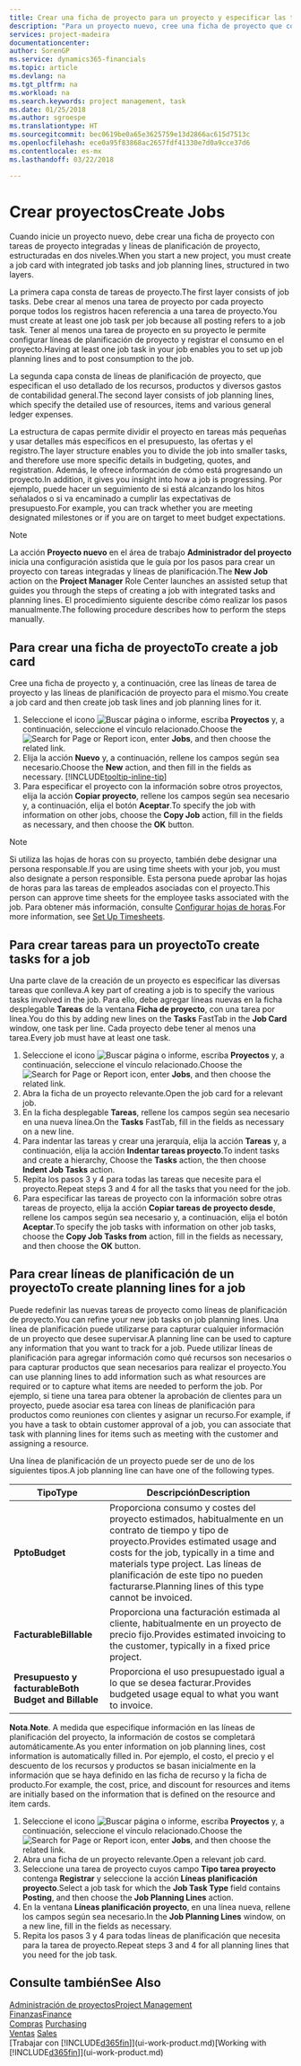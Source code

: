 ```yaml
---
title: Crear una ficha de proyecto para un proyecto y especificar las tareas | Documentos de Microsoft
description: "Para un proyecto nuevo, cree una ficha de proyecto que contenga tareas y líneas de planificación, como ayuda para administrar el progreso y los presupuestos."
services: project-madeira
documentationcenter: 
author: SorenGP
ms.service: dynamics365-financials
ms.topic: article
ms.devlang: na
ms.tgt_pltfrm: na
ms.workload: na
ms.search.keywords: project management, task
ms.date: 01/25/2018
ms.author: sgroespe
ms.translationtype: HT
ms.sourcegitcommit: bec0619be0a65e3625759e13d2866ac615d7513c
ms.openlocfilehash: ece0a95f83868ac2657fdf41330e7d0a9cce37d6
ms.contentlocale: es-mx
ms.lasthandoff: 03/22/2018

---
```

# <a name="create-jobs"></a><span data-ttu-id="e013d-103">Crear proyectos</span><span class="sxs-lookup"><span data-stu-id="e013d-103">Create Jobs</span></span>
<span data-ttu-id="e013d-104">Cuando inicie un proyecto nuevo, debe crear una ficha de proyecto con tareas de proyecto integradas y líneas de planificación de proyecto, estructuradas en dos niveles.</span><span class="sxs-lookup"><span data-stu-id="e013d-104">When you start a new project, you must create a job card with integrated job tasks and job planning lines, structured in two layers.</span></span>  

<span data-ttu-id="e013d-105">La primera capa consta de tareas de proyecto.</span><span class="sxs-lookup"><span data-stu-id="e013d-105">The first layer consists of job tasks.</span></span> <span data-ttu-id="e013d-106">Debe crear al menos una tarea de proyecto por cada proyecto porque todos los registros hacen referencia a una tarea de proyecto.</span><span class="sxs-lookup"><span data-stu-id="e013d-106">You must create at least one job task per job because all posting refers to a job task.</span></span> <span data-ttu-id="e013d-107">Tener al menos una tarea de proyecto en su proyecto le permite configurar líneas de planificación de proyecto y registrar el consumo en el proyecto.</span><span class="sxs-lookup"><span data-stu-id="e013d-107">Having at least one job task in your job enables you to set up job planning lines and to post consumption to the job.</span></span>

<span data-ttu-id="e013d-108">La segunda capa consta de líneas de planificación de proyecto, que especifican el uso detallado de los recursos, productos y diversos gastos de contabilidad general.</span><span class="sxs-lookup"><span data-stu-id="e013d-108">The second layer consists of job planning lines, which specify the detailed use of resources, items and various general ledger expenses.</span></span>

<span data-ttu-id="e013d-109">La estructura de capas permite dividir el proyecto en tareas más pequeñas y usar detalles más específicos en el presupuesto, las ofertas y el registro.</span><span class="sxs-lookup"><span data-stu-id="e013d-109">The layer structure enables you to divide the job into smaller tasks, and therefore use more specific details in budgeting, quotes, and registration.</span></span> <span data-ttu-id="e013d-110">Además, le ofrece información de cómo está progresando un proyecto.</span><span class="sxs-lookup"><span data-stu-id="e013d-110">In addition, it gives you insight into how a job is progressing.</span></span> <span data-ttu-id="e013d-111">Por ejemplo, puede hacer un seguimiento de si está alcanzando los hitos señalados o si va encaminado a cumplir las expectativas de presupuesto.</span><span class="sxs-lookup"><span data-stu-id="e013d-111">For example, you can track whether you are meeting designated milestones or if you are on target to meet budget expectations.</span></span>

> [!NOTE]  
>   <span data-ttu-id="e013d-112">La acción **Proyecto nuevo** en el área de trabajo **Administrador del proyecto** inicia una configuración asistida que le guía por los pasos para crear un proyecto con tareas integradas y líneas de planificación.</span><span class="sxs-lookup"><span data-stu-id="e013d-112">The **New Job** action on the **Project Manager** Role Center launches an assisted setup that guides you through the steps of creating a job with integrated tasks and planning lines.</span></span> <span data-ttu-id="e013d-113">El procedimiento siguiente describe cómo realizar los pasos manualmente.</span><span class="sxs-lookup"><span data-stu-id="e013d-113">The following procedure describes how to perform the steps manually.</span></span>

## <a name="to-create-a-job-card"></a><span data-ttu-id="e013d-114">Para crear una ficha de proyecto</span><span class="sxs-lookup"><span data-stu-id="e013d-114">To create a job card</span></span>
<span data-ttu-id="e013d-115">Cree una ficha de proyecto y, a continuación, cree las líneas de tarea de proyecto y las líneas de planificación de proyecto para el mismo.</span><span class="sxs-lookup"><span data-stu-id="e013d-115">You create a job card and then create job task lines and job planning lines for it.</span></span>

1. <span data-ttu-id="e013d-116">Seleccione el icono ![Buscar página o informe](media/ui-search/search_small.png "icono Buscar página o informe"), escriba **Proyectos** y, a continuación, seleccione el vínculo relacionado.</span><span class="sxs-lookup"><span data-stu-id="e013d-116">Choose the ![Search for Page or Report](media/ui-search/search_small.png "Search for Page or Report icon") icon, enter **Jobs**, and then choose the related link.</span></span>  
2. <span data-ttu-id="e013d-117">Elija la acción **Nuevo** y, a continuación, rellene los campos según sea necesario.</span><span class="sxs-lookup"><span data-stu-id="e013d-117">Choose the **New** action, and then fill in the fields as necessary.</span></span> [!INCLUDE[tooltip-inline-tip](includes/tooltip-inline-tip_md.md)]
3. <span data-ttu-id="e013d-118">Para especificar el proyecto con la información sobre otros proyectos, elija la acción **Copiar proyecto**, rellene los campos según sea necesario y, a continuación, elija el botón **Aceptar**.</span><span class="sxs-lookup"><span data-stu-id="e013d-118">To specify the job with information on other jobs, choose the **Copy Job** action, fill in the fields as necessary, and then choose the **OK** button.</span></span>

> [!NOTE]  
>   <span data-ttu-id="e013d-119">Si utiliza las hojas de horas con su proyecto, también debe designar una persona responsable.</span><span class="sxs-lookup"><span data-stu-id="e013d-119">If you are using time sheets with your job, you must also designate a person responsible.</span></span> <span data-ttu-id="e013d-120">Esta persona puede aprobar las hojas de horas para las tareas de empleados asociadas con el proyecto.</span><span class="sxs-lookup"><span data-stu-id="e013d-120">This person can approve time sheets for the employee tasks associated with the job.</span></span> <span data-ttu-id="e013d-121">Para obtener más información, consulte [Configurar hojas de horas](projects-how-setup-time-sheets.md).</span><span class="sxs-lookup"><span data-stu-id="e013d-121">For more information, see [Set Up Timesheets](projects-how-setup-time-sheets.md).</span></span>

## <a name="to-create-tasks-for-a-job"></a><span data-ttu-id="e013d-122">Para crear tareas para un proyecto</span><span class="sxs-lookup"><span data-stu-id="e013d-122">To create tasks for a job</span></span>
<span data-ttu-id="e013d-123">Una parte clave de la creación de un proyecto es especificar las diversas tareas que conlleva.</span><span class="sxs-lookup"><span data-stu-id="e013d-123">A key part of creating a job is to specify the various tasks involved in the job.</span></span> <span data-ttu-id="e013d-124">Para ello, debe agregar líneas nuevas en la ficha desplegable **Tareas** de la ventana **Ficha de proyecto**, con una tarea por línea.</span><span class="sxs-lookup"><span data-stu-id="e013d-124">You do this by adding new lines on the **Tasks** FastTab in the **Job Card** window, one task per line.</span></span> <span data-ttu-id="e013d-125">Cada proyecto debe tener al menos una tarea.</span><span class="sxs-lookup"><span data-stu-id="e013d-125">Every job must have at least one task.</span></span>

1. <span data-ttu-id="e013d-126">Seleccione el icono ![Buscar página o informe](media/ui-search/search_small.png "icono Buscar página o informe"), escriba **Proyectos** y, a continuación, seleccione el vínculo relacionado.</span><span class="sxs-lookup"><span data-stu-id="e013d-126">Choose the ![Search for Page or Report](media/ui-search/search_small.png "Search for Page or Report icon") icon, enter **Jobs**, and then choose the related link.</span></span>
2. <span data-ttu-id="e013d-127">Abra la ficha de un proyecto relevante.</span><span class="sxs-lookup"><span data-stu-id="e013d-127">Open the job card for a relevant job.</span></span>
3. <span data-ttu-id="e013d-128">En la ficha desplegable **Tareas**, rellene los campos según sea necesario en una nueva línea.</span><span class="sxs-lookup"><span data-stu-id="e013d-128">On the **Tasks** FastTab, fill in the fields as necessary on a new line.</span></span>
4. <span data-ttu-id="e013d-129">Para indentar las tareas y crear una jerarquía, elija la acción **Tareas** y, a continuación, elija la acción **Indentar tareas proyecto**.</span><span class="sxs-lookup"><span data-stu-id="e013d-129">To indent tasks and create a hierarchy, Choose the **Tasks** action, the then choose **Indent Job Tasks** action.</span></span>
5. <span data-ttu-id="e013d-130">Repita los pasos 3 y 4 para todas las tareas que necesite para el proyecto.</span><span class="sxs-lookup"><span data-stu-id="e013d-130">Repeat steps 3 and 4 for all the tasks that you need for the job.</span></span>
6. <span data-ttu-id="e013d-131">Para especificar las tareas de proyecto con la información sobre otras tareas de proyecto, elija la acción **Copiar tareas de proyecto desde**, rellene los campos según sea necesario y, a continuación, elija el botón **Aceptar**.</span><span class="sxs-lookup"><span data-stu-id="e013d-131">To specify the job tasks with information on other job tasks, choose the **Copy Job Tasks from** action, fill in the fields as necessary, and then choose the **OK** button.</span></span>

## <a name="to-create-planning-lines-for-a-job"></a><span data-ttu-id="e013d-132">Para crear líneas de planificación de un proyecto</span><span class="sxs-lookup"><span data-stu-id="e013d-132">To create planning lines for a job</span></span>
<span data-ttu-id="e013d-133">Puede redefinir las nuevas tareas de proyecto como líneas de planificación de proyecto.</span><span class="sxs-lookup"><span data-stu-id="e013d-133">You can refine your new job tasks on job planning lines.</span></span> <span data-ttu-id="e013d-134">Una línea de planificación puede utilizarse para capturar cualquier información de un proyecto que desee supervisar.</span><span class="sxs-lookup"><span data-stu-id="e013d-134">A planning line can be used to capture any information that you want to track for a job.</span></span> <span data-ttu-id="e013d-135">Puede utilizar líneas de planificación para agregar información como qué recursos son necesarios o para capturar productos que sean necesarios para realizar el proyecto.</span><span class="sxs-lookup"><span data-stu-id="e013d-135">You can use planning lines to add information such as what resources are required or to capture what items are needed to perform the job.</span></span> <span data-ttu-id="e013d-136">Por ejemplo, si tiene una tarea para obtener la aprobación de clientes para un proyecto, puede asociar esa tarea con líneas de planificación para productos como reuniones con clientes y asignar un recurso.</span><span class="sxs-lookup"><span data-stu-id="e013d-136">For example, if you have a task to obtain customer approval of a job, you can associate that task with planning lines for items such as meeting with the customer and assigning a resource.</span></span>  

<span data-ttu-id="e013d-137">Una línea de planificación de un proyecto puede ser de uno de los siguientes tipos.</span><span class="sxs-lookup"><span data-stu-id="e013d-137">A job planning line can have one of the following types.</span></span>  

| <span data-ttu-id="e013d-138">Tipo</span><span class="sxs-lookup"><span data-stu-id="e013d-138">Type</span></span> | <span data-ttu-id="e013d-139">Descripción</span><span class="sxs-lookup"><span data-stu-id="e013d-139">Description</span></span> |
| --- | --- |
| <span data-ttu-id="e013d-140">**Ppto**</span><span class="sxs-lookup"><span data-stu-id="e013d-140">**Budget**</span></span> |<span data-ttu-id="e013d-141">Proporciona consumo y costes del proyecto estimados, habitualmente en un contrato de tiempo y tipo de proyecto.</span><span class="sxs-lookup"><span data-stu-id="e013d-141">Provides estimated usage and costs for the job, typically in a time and materials type project.</span></span> <span data-ttu-id="e013d-142">Las líneas de planificación de este tipo no pueden facturarse.</span><span class="sxs-lookup"><span data-stu-id="e013d-142">Planning lines of this type cannot be invoiced.</span></span> |
| <span data-ttu-id="e013d-143">**Facturable**</span><span class="sxs-lookup"><span data-stu-id="e013d-143">**Billable**</span></span> |<span data-ttu-id="e013d-144">Proporciona una facturación estimada al cliente, habitualmente en un proyecto de precio fijo.</span><span class="sxs-lookup"><span data-stu-id="e013d-144">Provides estimated invoicing to the customer, typically in a fixed price project.</span></span> |
| <span data-ttu-id="e013d-145">**Presupuesto y facturable**</span><span class="sxs-lookup"><span data-stu-id="e013d-145">**Both Budget and Billable**</span></span> |<span data-ttu-id="e013d-146">Proporciona el uso presupuestado igual a lo que se desea facturar.</span><span class="sxs-lookup"><span data-stu-id="e013d-146">Provides budgeted usage equal to what you want to invoice.</span></span> |

<span data-ttu-id="e013d-147">**Nota**.</span><span class="sxs-lookup"><span data-stu-id="e013d-147">**Note**.</span></span> <span data-ttu-id="e013d-148">A medida que especifique información en las líneas de planificación del proyecto, la información de costos se completará automáticamente.</span><span class="sxs-lookup"><span data-stu-id="e013d-148">As you enter information on job planning lines, cost information is automatically filled in.</span></span> <span data-ttu-id="e013d-149">Por ejemplo, el costo, el precio y el descuento de los recursos y productos se basan inicialmente en la información que se haya definido en las ficha de recurso y la ficha de producto.</span><span class="sxs-lookup"><span data-stu-id="e013d-149">For example, the cost, price, and discount for resources and items are initially based on the information that is defined on the resource and item cards.</span></span>

1. <span data-ttu-id="e013d-150">Seleccione el icono ![Buscar página o informe](media/ui-search/search_small.png "icono Buscar página o informe"), escriba **Proyectos** y, a continuación, seleccione el vínculo relacionado.</span><span class="sxs-lookup"><span data-stu-id="e013d-150">Choose the ![Search for Page or Report](media/ui-search/search_small.png "Search for Page or Report icon") icon, enter **Jobs**, and then choose the related link.</span></span>
2. <span data-ttu-id="e013d-151">Abra una ficha de un proyecto relevante.</span><span class="sxs-lookup"><span data-stu-id="e013d-151">Open a relevant job card.</span></span>
3. <span data-ttu-id="e013d-152">Seleccione una tarea de proyecto cuyos campo **Tipo tarea proyecto** contenga **Registrar** y seleccione la acción **Líneas planificación proyecto**.</span><span class="sxs-lookup"><span data-stu-id="e013d-152">Select a job task for which the **Job Task Type** field contains **Posting**, and then choose the **Job Planning Lines** action.</span></span>  
4. <span data-ttu-id="e013d-153">En la ventana **Líneas planificación proyecto**, en una línea nueva, rellene los campos según sea necesario.</span><span class="sxs-lookup"><span data-stu-id="e013d-153">In the **Job Planning Lines** window, on a new line, fill in the fields as necessary.</span></span>
5. <span data-ttu-id="e013d-154">Repita los pasos 3 y 4 para todas líneas de planificación que necesita para la tarea de proyecto.</span><span class="sxs-lookup"><span data-stu-id="e013d-154">Repeat steps 3 and 4 for all planning lines that you need for the job task.</span></span>

## <a name="see-also"></a><span data-ttu-id="e013d-155">Consulte también</span><span class="sxs-lookup"><span data-stu-id="e013d-155">See Also</span></span>
[<span data-ttu-id="e013d-156">Administración de proyectos</span><span class="sxs-lookup"><span data-stu-id="e013d-156">Project Management</span></span>](projects-manage-projects.md)  
[<span data-ttu-id="e013d-157">Finanzas</span><span class="sxs-lookup"><span data-stu-id="e013d-157">Finance</span></span>](finance.md)  
<span data-ttu-id="e013d-158">[Compras](purchasing-manage-purchasing.md)       </span><span class="sxs-lookup"><span data-stu-id="e013d-158">[Purchasing](purchasing-manage-purchasing.md)       </span></span>  
<span data-ttu-id="e013d-159">[Ventas](sales-manage-sales.md)    </span><span class="sxs-lookup"><span data-stu-id="e013d-159">[Sales](sales-manage-sales.md)    </span></span>  
<span data-ttu-id="e013d-160">[Trabajar con [!INCLUDE[d365fin](includes/d365fin_md.md)]](ui-work-product.md)</span><span class="sxs-lookup"><span data-stu-id="e013d-160">[Working with [!INCLUDE[d365fin](includes/d365fin_md.md)]](ui-work-product.md)</span></span>  

